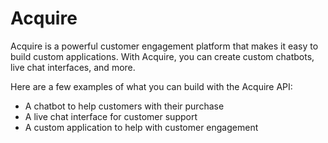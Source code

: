 # Acquire

Acquire is a powerful customer engagement platform that makes it easy to build custom applications. With Acquire, you can create custom chatbots, live chat interfaces, and more.

Here are a few examples of what you can build with the Acquire API:

- A chatbot to help customers with their purchase
- A live chat interface for customer support
- A custom application to help with customer engagement
